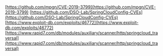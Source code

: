 [https://github.com/mpgn/CVE-2019-3799](https://github.com/mpgn/CVE-2019-3799)
[https://github.com/DSO-Lab/SpringCloudConfig-CVEs](https://github.com/DSO-Lab/SpringCloudConfig-CVEs)
[https://www.exploit-db.com/exploits/46772](https://www.exploit-db.com/exploits/46772)
[https://www.rapid7.com/db/modules/auxiliary/scanner/http/springcloud_traversal](https://www.rapid7.com/db/modules/auxiliary/scanner/http/springcloud_traversal)

